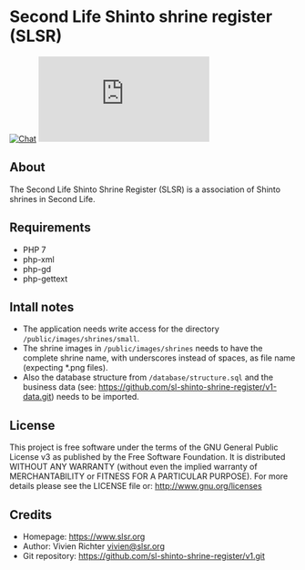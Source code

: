 Second Life Shinto shrine register (SLSR)
=========================================
[![Chat](https://discordapp.com/api/guilds/491727805885710336/widget.png?style=shield)](https://discord.gg/AeY5654)
[![All shrines](https://slsr.org/shrine-counter-badge.php?locale=en)](https://slsr.org/shrines)

About
-----
The Second Life Shinto Shrine Register (SLSR) is a association of Shinto shrines in Second Life.

Requirements
------------
* PHP 7
* php-xml
* php-gd
* php-gettext

Intall notes
------------
* The application needs write access for the directory `/public/images/shrines/small`.
* The shrine images in `/public/images/shrines` needs to have the complete shrine name, with underscores instead of spaces, as file name (expecting *.png files).
* Also the database structure from `/database/structure.sql` and the business data (see: https://github.com/sl-shinto-shrine-register/v1-data.git) needs to be imported.

License
-------
This project is free software under the terms of the GNU General Public License v3 as published by the Free Software Foundation.
It is distributed WITHOUT ANY WARRANTY (without even the implied warranty of MERCHANTABILITY or FITNESS FOR A PARTICULAR PURPOSE).
For more details please see the LICENSE file or: http://www.gnu.org/licenses

Credits
-------
* Homepage: https://www.slsr.org
* Author: Vivien Richter <vivien@slsr.org>
* Git repository: https://github.com/sl-shinto-shrine-register/v1.git
